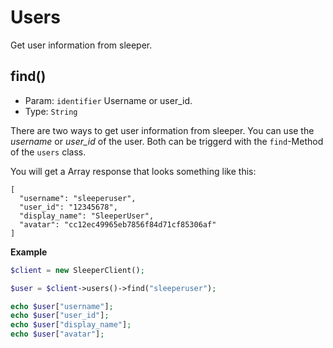 # Users

Get user information from sleeper.

## find()

- Param: `identifier` Username or user_id.
- Type: `String`

There are two ways to get user information from sleeper. You can use the *username* or *user_id* of the user.
Both can be triggerd with the `find`-Method of the `users` class.

You will get a Array response that looks something like this:
```
[
  "username": "sleeperuser",
  "user_id": "12345678",
  "display_name": "SleeperUser",
  "avatar": "cc12ec49965eb7856f84d71cf85306af"
]
```

**Example**

```php
$client = new SleeperClient();

$user = $client->users()->find("sleeperuser");

echo $user["username"];
echo $user["user_id"];
echo $user["display_name"];
echo $user["avatar"];
```
